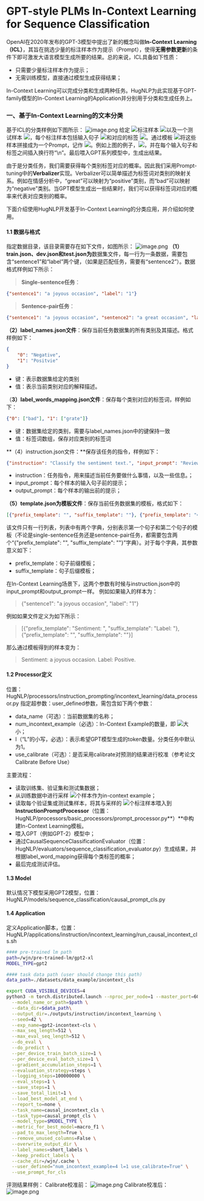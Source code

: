 # GPT-style PLMs In-Context Learning for Sequence Classification

OpenAI在2020年发布的GPT-3模型中提出了新的概念叫做**In-Context Learning（ICL）**，其旨在挑选少量的标注样本作为提示（Prompt），使得**无需参数更新**的条件下即可激发大语言模型生成所要的结果。总的来说，ICL具备如下性质：

- 只需要少量标注样本作为提示；
- 无需训练模型，直接通过模型生成获得结果；

In-Context Learning可以完成分类和生成两种任务。HugNLP为此实现基于GPT-family模型的In-Context Learning的Application并分别用于分类和生成任务上。
### 一、基于In-Context Learning的文本分类
基于ICL的分类样例如下图所示：
![image.png](https://cdn.nlark.com/yuque/0/2023/png/12897066/1679374196765-09b03064-b86f-4fae-b6d2-b32bdca040c6.png#averageHue=%23e9e9dd&clientId=ud0fe072c-aa38-4&from=paste&height=242&id=u91f78124&name=image.png&originHeight=484&originWidth=830&originalType=binary&ratio=2&rotation=0&showTitle=false&size=76646&status=done&style=none&taskId=u25036381-f558-4c0b-91cd-c8107108353&title=&width=415)
给定 ![](https://cdn.nlark.com/yuque/__latex/38a3f4d664b7a723d138f9d57be0c783.svg#card=math&code=K&id=EKT0s)标注样本 ![](https://cdn.nlark.com/yuque/__latex/df8fa530a7196ab165036f54dd317f63.svg#card=math&code=D%3D%5C%7B%28x_i%2C%20y_i%29%5C%7D_%7Bi%3D1%7D%5E%7BK%7D&id=Fm5fm)以及一个测试样本 ![](https://cdn.nlark.com/yuque/__latex/d7f979a0a0f5a1deb60b13362c949b25.svg#card=math&code=x_%7Btest%7D&id=PrVHC)，每个标注样本包括输入句子 ![](https://cdn.nlark.com/yuque/__latex/5b13ed0ae41bee9defcf75f2efc5f060.svg#card=math&code=x_i&id=Awqpt)和对应的标签 ![](https://cdn.nlark.com/yuque/__latex/54507b6bac465d8afb0e218ccbf31b59.svg#card=math&code=y_i&id=SIP3t)。通过模板 ![](https://cdn.nlark.com/yuque/__latex/1791aa6c99997a73d9d692e66740833f.svg#card=math&code=%5Cmathcal%7BP%7D&id=hFYXp)将这些样本拼接成为一个Prompt，记作 ![](https://cdn.nlark.com/yuque/__latex/484b0280c437502b8a28f9c5825fff30.svg#card=math&code=P%3D%5Cmathcal%7BP%7D%28D%2C%20x_%7Btest%7D%29&id=CVo1c)。例如上图的例子，![](https://cdn.nlark.com/yuque/__latex/18b05f762019872416742ce99455948a.svg#card=math&code=K%3D3&id=Rqgkm)，并在每个输入句子和标签之间插入换行符“\n”。最后喂入GPT系列模型中，生成出结果。

由于是分类任务，我们需要获得每个类别标签对应的概率。因此我们采用Prompt-tuning中的**Verbalizer**实现。Verbalizer可以简单描述为标签词对类别的映射关系。例如在情感分析中，“great”可以映射为“positive”类别，而“bad”可以映射为“negative”类别。当GPT模型生成出一些结果时，我们可以获得标签词对应的概率来代表对应类别的概率。

下面介绍使用HugNLP开发基于In-Context Learning的分类应用，并介绍如何使用。

#### 1.1 数据与格式
指定数据目录，该目录需要存在如下文件，如图所示：
![image.png](https://cdn.nlark.com/yuque/0/2023/png/12897066/1679375443888-4da35763-517d-4315-9df9-2709f310a9ab.png#averageHue=%23262627&clientId=u58c3411b-1d62-4&from=paste&height=155&id=u11214516&name=image.png&originHeight=310&originWidth=374&originalType=binary&ratio=2&rotation=0&showTitle=false&size=32233&status=done&style=none&taskId=udcb08971-8a45-4288-bb95-7e54757e93e&title=&width=187)
**（1）train.json、dev.json和test.json为**数据集文件，每一行为一条数据，需要包含“sentence1”和“label”两个键，（如果是匹配任务，需要有“sentence2”）。数据格式样例如下所示：
> **Single-sentence任务**：

```json
{"sentence1": "a joyous occasion", "label": "1"}
```
> **Sentence-pair任务**：

```json
{"sentence1": "a joyous occasion", "sentence2": "a great occasion", "label": "1"}
```
**（2）label_names.json文件**：保存当前任务数据集的所有类别及其描述。格式样例如下：
```json
{
    "0": "Negative",
    "1": "Positvie"
}
```

- 键：表示数据集给定的类别
- 值：表示当前类别对应的解释描述。

（**3）label_words_mapping.json文件**：保存每个类别对应的标签词，样例如下：
```json
{"0": ["bad"], "1": ["grate"]}
```

- 键：数据集给定的类别，需要与label_names.json中的键保持一致
- 值：标签词数组，保存对应类别的标签词

**（4）instruction.json文件：**保存该任务的指令，样例如下：
```json
{"instruction": "Classify the sentiment text.", "input_prompt": "Review: ", "output_prompt": "Sentiment: "}
```

- instruction：任务指令，用来描述当前任务要做什么事情，以及一些信息。；
- input_prompt：每个样本的输入句子前的提示；
- output_prompt：每个样本的输出前的提示；

**（5）template.json为模板文件**：保存当前任务数据集的模板，格式如下：
```json
[{"prefix_template": "", "suffix_template": ""}, {"prefix_template": "<mask> <mask>", "suffix_template": ""}]
```
该文件只有一行列表，列表中有两个字典，分别表示第一个句子和第二个句子的模板（不论是single-sentence任务还是sentence-pair任务，都需要包含两个“{"prefix_template": "", "suffix_template": ""}”字典）。对于每个字典，其参数意义如下：

- prefix_template：句子前缀模板；
- suffix_template：句子后缀模板；

在In-Context Learning场景下，这两个参数有时候与instruction.json中的input_prompt和output_prompt一样。
例如如果输入的样本为：
> {"sentence1": "a joyous occasion", "label": "1"}

例如如果文件定义为如下所示：
> [{"prefix_template": "Sentiment: ", "suffix_template": "Label: "}, {"prefix_template": "", "suffix_template": ""}]

那么通过模板得到的样本变为：
> Sentiment: a joyous occasion. Label: Positive.

#### 1.2 Processor定义
位置：HugNLP/processors/instruction_prompting/incontext_learning/data_processor.py
指定超参数：user_defined参数，需包含如下两个参数：

- data_name（可选）：当前数据集的名称；
- num_incontext_example（必选）：In-Context Example的数量，即 ![](https://cdn.nlark.com/yuque/__latex/38a3f4d664b7a723d138f9d57be0c783.svg#card=math&code=K&id=EdtKi)大小；
- l（“L”的小写，必选）：表示希望GPT模型生成的token数量。分类任务中默认为1。
- use_calibrate（可选）：是否采用calibrate对预测的结果进行校准（参考论文Calibrate Before Use）

主要流程：

- 读取训练集、验证集和测试集数据；
- 从训练数据中进行采样 ![](https://cdn.nlark.com/yuque/__latex/38a3f4d664b7a723d138f9d57be0c783.svg#card=math&code=K&id=gdJXw)个样本作为in-context example；
- 读取每个验证集或测试集样本，将其与采样的 ![](https://cdn.nlark.com/yuque/__latex/38a3f4d664b7a723d138f9d57be0c783.svg#card=math&code=K&id=PDelR)个标注样本喂入到**InstructionPromptProcessor**（位置：HugNLP/processors/basic_processors/prompt_processor.py**）**中构建In-Context Learning模板。
- 喂入GPT（例如GPT-2）模型中；
- 通过CausalSequenceClassificationEvaluator（位置：HugNLP/evaluators/sequence_classification_evaluator.py）生成结果，并根据label_word_mapping获得每个类标签的概率；
- 最后完成测试评估。

#### 1.3 Model
默认情况下模型采用GPT2模型，位置：HugNLP/models/sequence_classification/causal_prompt_cls.py

#### 1.4 Application
定义Application脚本，位置：HugNLP/applications/instruction/incontext_learning/run_causal_incontext_cls.sh

```bash
#### pre-trained lm path
path=/wjn/pre-trained-lm/gpt2-xl
MODEL_TYPE=gpt2

#### task data path (user should change this path)
data_path=./datasets/data_example/incontext_cls

export CUDA_VISIBLE_DEVICES=4
python3 -m torch.distributed.launch --nproc_per_node=1 --master_port=6020 hugnlp_runner.py \
  --model_name_or_path=$path \
  --data_dir=$data_path\
  --output_dir=./outputs/instruction/incontext_learning \
  --seed=42 \
  --exp_name=gpt2-incontext-cls \
  --max_seq_length=512 \
  --max_eval_seq_length=512 \
  --do_eval \
  --do_predict \
  --per_device_train_batch_size=1 \
  --per_device_eval_batch_size=1 \
  --gradient_accumulation_steps=1 \
  --evaluation_strategy=steps \
  --logging_steps=100000000 \
  --eval_steps=1 \
  --save_steps=1 \
  --save_total_limit=1 \
  --load_best_model_at_end \
  --report_to=none \
  --task_name=causal_incontext_cls \
  --task_type=causal_prompt_cls \
  --model_type=$MODEL_TYPE \
  --metric_for_best_model=macro_f1 \
  --pad_to_max_length=True \
  --remove_unused_columns=False \
  --overwrite_output_dir \
  --label_names=short_labels \
  --keep_predict_labels \
  --cache_dir=/wjn/.cache \
  --user_defined="num_incontext_example=4 l=1 use_calibrate=True" \
  --use_prompt_for_cls
```
评测结果样例：
Calibrate校准前：
![image.png](https://cdn.nlark.com/yuque/0/2023/png/12897066/1680098810923-11ae52eb-177b-4027-80b8-1aab195df22b.png#averageHue=%23202020&clientId=uc34f5563-049c-4&from=paste&height=229&id=uff2f0610&name=image.png&originHeight=458&originWidth=1216&originalType=binary&ratio=2&rotation=0&showTitle=false&size=94949&status=done&style=none&taskId=uc43b414b-502a-42a0-a872-ddafe8f7061&title=&width=608)
Calibrate校准后：
![image.png](https://cdn.nlark.com/yuque/0/2023/png/12897066/1680098496003-5166f392-f1d4-4a7e-b758-e73fd7cd210e.png#averageHue=%231d1d1d&clientId=uc34f5563-049c-4&from=paste&height=290&id=ua390d931&name=image.png&originHeight=580&originWidth=1214&originalType=binary&ratio=2&rotation=0&showTitle=false&size=123915&status=done&style=none&taskId=u314848c6-68b6-40d0-b8d9-6f4433328cc&title=&width=607)
